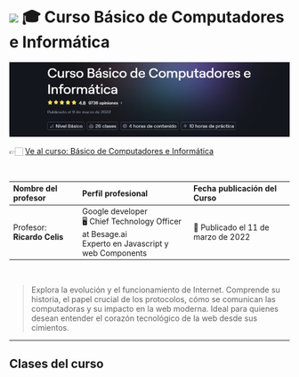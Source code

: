 
# <img width="32px" src="https://static.platzi.com/media/achievements/piezas-computacion-basica_badge-930099c0-50d7-45ae-8043-802170eb5d55.png"/> 🎓 Curso Básico de Computadores e Informática

<img src="./banners-cursos/curso02.jpg"/>

  <br/>

  👉🏻 [Ve al curso: Básico de Computadores e Informática](https://platzi.com/cursos/computacion-basica)
  
  <br/>

  | Nombre del profesor | Perfil profesional | Fecha publicación del Curso |
  | :--- | :--- | :--- |
  | Profesor: **Ricardo Celis** | Google developer <br/> 🖥️ Chief Technology Officer at Besage.ai <br/> Experto en Javascript y web Components | 📅 Publicado el 11 de marzo de 2022 |
  
  <br/>


> Explora la evolución y el funcionamiento de Internet. Comprende su historia, el papel crucial de los protocolos, cómo se comunican las computadoras y su impacto en la web moderna. Ideal para quienes desean entender el corazón tecnológico de la web desde sus cimientos.

---

## Clases del curso
